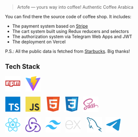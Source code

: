 > Artofe — yours way into coffee! Authentic Coffee Arabica

You can find there the source code of coffee shop. It includes:

- The payment system based on [Stripe](https://github.com/stripe/stripe-node)
- The cart system built using Redux reducers and selectors
- The authorization system via Telegram Web Apps and JWT
- The deployment on Vercel

P.S.: All the public data is fetched from [Starbucks](https://www.starbucks.com/). Big thanks!

## Tech Stack

<img src="./assets/npm.svg" width=50 />&nbsp;&nbsp;&nbsp;
<img src="./assets/vite.svg" width=50 />

<img src="./assets/typescript.svg" width=50 />&nbsp;&nbsp;&nbsp;
<img src="./assets/javascript.svg" width=50 />&nbsp;&nbsp;&nbsp;
<img src="./assets/html5.svg" width=50 />&nbsp;&nbsp;
<img src="./assets/css3.svg" width=50 />&nbsp;&nbsp;
<img src="./assets/sass.svg" width=50 />

<img src="./assets/react.svg" width=50 />&nbsp;&nbsp;&nbsp;
<img src="./assets/redux.svg" width=50 />&nbsp;&nbsp;&nbsp;
<img src="./assets/tailwind.svg" width=50 />&nbsp;&nbsp;&nbsp;
<img src="./assets/express.svg" width=50 />&nbsp;&nbsp;&nbsp;&nbsp;
<img src="./assets/mysql.svg" width=50 />&nbsp;&nbsp;
<img src="./assets/telegram.svg" width=50 />
